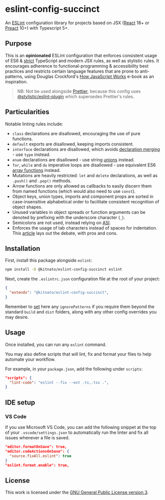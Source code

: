 # eslint-config-succinct

An [ESLint](https://eslint.org/) configuration library for projects based on JSX ([React](https://react.dev/) 18+ or [Preact](https://preactjs.com/) 10+) with Typescript 5+.

## Purpose

This is an **opinionated** ESLint configuration that enforces consistent usage of ES6 & [strict](https://typescript-eslint.io/linting/configs/#strict) TypeScript and modern JSX rules, as well as stylistic rules. It encourages adherence to functional-programming & accessibility best practices and restricts certain language features that are prone to anti-patterns, using Douglas Crockford's [How JavaScript Works](https://www.crockford.com/image/howjsworks.pdf) e-book as an inspiration.

> NB: Not be used alongside [Prettier](https://prettier.io/), because this config uses [@stylistic/eslint-plugin](https://eslint.style/) which supersedes Prettier's rules.

## Particularities

Notable linting rules include:

- `class` declarations are disallowed, encouraging the use of pure functions.
- `default` exports are disallowed, keeping imports consistent.
- `interface` declarations are disallowed, which avoids [declaration merging](https://www.typescriptlang.org/docs/handbook/declaration-merging.html#merging-interfaces) - use `type` instead.
- `enum` declarations are disallowed - use string [unions](https://www.typescriptlang.org/docs/handbook/2/everyday-types.html#union-types) instead.
- `for`, `while` and `do` imperative loops are disallowed - use equivalent ES6 [array functions](https://developer.mozilla.org/en-US/docs/Web/JavaScript/Reference/Global_Objects/Array) instead.
- Mutations are heavily restricted: `let` and `delete` declarations, as well as `.push()` and `.pop()` methods.
- Arrow functions are only allowed as callbacks to easily discern them from named functions (which would also need to use `const`).
- Object keys, union types, imports and component props are sorted in case-insensitive alphabetical order to facilitate consistent recognition of object shapes.
- Unused variables in object spreads or function arguments can be denoted by prefixing with the underscore character (`_`).
- Semicolons are not used, instead relying on [ASI](https://262.ecma-international.org/7.0/#sec-rules-of-automatic-semicolon-insertion).
- Enforces the usage of tab characters instead of spaces for indentation. This [article](https://www.alpharithms.com/tabs-vs-spaces-the-timeless-debate-581511) lays out the debate, with pros and cons.

## Installation

First, install this package alongside `eslint`:

```sh
npm install -D @kitnato/eslint-config-succinct eslint
```

Next, create the `.eslintrc.json` configuration file at the root of your project:

```json
{
  "extends": "@kitnato/eslint-config-succinct",
}
```

Remember to [set](https://eslint.org/docs/latest/user-guide/configuring/ignoring-code) here any `ignorePatterns` if you require them beyond the standard `build` and `dist` folders, along with any other config overrides you may desire.

## Usage

Once installed, you can run any `eslint` command.

You may also define scripts that will lint, fix and format your files to help automate your workflow.

For example, in your `package.json`, add the following under `scripts`:

```json
"scripts": {
  "lint-code": "eslint --fix --ext .ts,.tsx .",
}
```

## IDE setup

### VS Code

If you use Microsoft VS Code, you can add the following snippet at the top of your `.vscode/settings.json` to automatically run the linter and fix all issues whenever a file is saved.

```json
"editor.formatOnSave": true,
"editor.codeActionsOnSave": {
  "source.fixAll.eslint": true
}
"eslint.format.enable": true,
```

## License

This work is licensed under the [GNU General Public License version 3](https://www.gnu.org/licenses/gpl-3.0.en.html).
